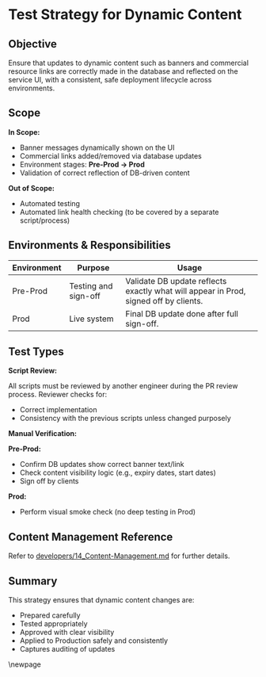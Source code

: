 ﻿# Test Strategy for Dynamic Content

## Objective

Ensure that updates to dynamic content such as banners and commercial resource links are correctly made in the database and reflected on the service UI, with a consistent, safe deployment lifecycle across environments.

## Scope

**In Scope:**

- Banner messages dynamically shown on the UI
- Commercial links added/removed via database updates
- Environment stages: **Pre-Prod → Prod**
- Validation of correct reflection of DB-driven content

**Out of Scope:**

- Automated testing
- Automated link health checking (to be covered by a separate script/process)

## Environments & Responsibilities

| Environment | Purpose              | Usage                                                                 |
|-------------|----------------------|------------------------------------------------------------------------|
| Pre-Prod    | Testing and sign-off | Validate DB update reflects exactly what will appear in Prod, signed off by clients. |
| Prod        | Live system          | Final DB update done after full sign-off.                             |

## Test Types

**Script Review:**

All scripts must be reviewed by another engineer during the PR review process.
Reviewer checks for:

- Correct implementation
- Consistency with the previous scripts unless changed purposely

 **Manual Verification:**

**Pre-Prod:**

- Confirm DB updates show correct banner text/link
- Check content visibility logic (e.g., expiry dates, start dates)
- Sign off by clients

**Prod:**

- Perform visual smoke check (no deep testing in Prod)

## Content Management Reference

Refer to [developers/14_Content-Management.md](../developers/14_Content-Management.md)
for further details.

## Summary

This strategy ensures that dynamic content changes are:

- Prepared carefully
- Tested appropriately
- Approved with clear visibility
- Applied to Production safely and consistently
- Captures auditing of updates

<!-- Leave the rest of this page blank -->
\newpage
